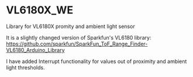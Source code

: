 # VL6180X_WE
Library for VL6180X promity and ambient light sensor

It is a slightly changed version of Sparkfun's VL6180 library:
https://github.com/sparkfun/SparkFun_ToF_Range_Finder-VL6180_Arduino_Library

I have added Interrupt functionality for values out of proximity and ambient light thresholds. 

